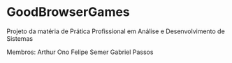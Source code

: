 # GoodBrowserGames
Projeto da matéria de Prática Profissional em Análise e Desenvolvimento de Sistemas

Membros:
Arthur Ono
Felipe Semer
Gabriel Passos
